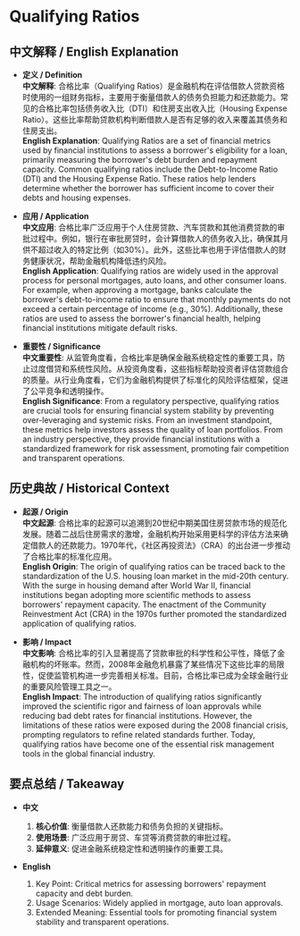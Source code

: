 # Qualifying Ratios

## 中文解释 / English Explanation

* **定义 / Definition**  
  **中文解释**: 合格比率（Qualifying Ratios）是金融机构在评估借款人贷款资格时使用的一组财务指标，主要用于衡量借款人的债务负担能力和还款能力。常见的合格比率包括债务收入比（DTI）和住房支出收入比（Housing Expense Ratio）。这些比率帮助贷款机构判断借款人是否有足够的收入来覆盖其债务和住房支出。  
  **English Explanation**: Qualifying Ratios are a set of financial metrics used by financial institutions to assess a borrower's eligibility for a loan, primarily measuring the borrower's debt burden and repayment capacity. Common qualifying ratios include the Debt-to-Income Ratio (DTI) and the Housing Expense Ratio. These ratios help lenders determine whether the borrower has sufficient income to cover their debts and housing expenses.

* **应用 / Application**  
  **中文应用**: 合格比率广泛应用于个人住房贷款、汽车贷款和其他消费贷款的审批过程中。例如，银行在审批房贷时，会计算借款人的债务收入比，确保其月供不超过收入的特定比例（如30%）。此外，这些比率也用于评估借款人的财务健康状况，帮助金融机构降低违约风险。  
  **English Application**: Qualifying ratios are widely used in the approval process for personal mortgages, auto loans, and other consumer loans. For example, when approving a mortgage, banks calculate the borrower's debt-to-income ratio to ensure that monthly payments do not exceed a certain percentage of income (e.g., 30%). Additionally, these ratios are used to assess the borrower's financial health, helping financial institutions mitigate default risks.

* **重要性 / Significance**  
  **中文重要性**: 从监管角度看，合格比率是确保金融系统稳定性的重要工具，防止过度借贷和系统性风险。从投资角度看，这些指标帮助投资者评估贷款组合的质量。从行业角度看，它们为金融机构提供了标准化的风险评估框架，促进了公平竞争和透明操作。  
  **English Significance**: From a regulatory perspective, qualifying ratios are crucial tools for ensuring financial system stability by preventing over-leveraging and systemic risks. From an investment standpoint, these metrics help investors assess the quality of loan portfolios. From an industry perspective, they provide financial institutions with a standardized framework for risk assessment, promoting fair competition and transparent operations.

## 历史典故 / Historical Context

* **起源 / Origin**  
  **中文起源**: 合格比率的起源可以追溯到20世纪中期美国住房贷款市场的规范化发展。随着二战后住房需求的激增，金融机构开始采用更科学的评估方法来确定借款人的还款能力。1970年代，《社区再投资法》（CRA）的出台进一步推动了合格比率的标准化应用。  
  **English Origin**: The origin of qualifying ratios can be traced back to the standardization of the U.S. housing loan market in the mid-20th century. With the surge in housing demand after World War II, financial institutions began adopting more scientific methods to assess borrowers' repayment capacity. The enactment of the Community Reinvestment Act (CRA) in the 1970s further promoted the standardized application of qualifying ratios.

* **影响 / Impact**  
  **中文影响**: 合格比率的引入显著提高了贷款审批的科学性和公平性，降低了金融机构的坏账率。然而，2008年金融危机暴露了某些情况下这些比率的局限性，促使监管机构进一步完善相关标准。目前，合格比率已成为全球金融行业的重要风险管理工具之一。  
  **English Impact**: The introduction of qualifying ratios significantly improved the scientific rigor and fairness of loan approvals while reducing bad debt rates for financial institutions. However, the limitations of these ratios were exposed during the 2008 financial crisis, prompting regulators to refine related standards further. Today, qualifying ratios have become one of the essential risk management tools in the global financial industry.

## 要点总结 / Takeaway

* **中文**  
  1. **核心价值**: 衡量借款人还款能力和债务负担的关键指标。
  2. **使用场景**: 广泛应用于房贷、车贷等消费贷款的审批过程。
  3. **延伸意义**: 促进金融系统稳定性和透明操作的重要工具。

* **English**  
  1. Key Point: Critical metrics for assessing borrowers' repayment capacity and debt burden.
  2. Usage Scenarios: Widely applied in mortgage, auto loan approvals.
  3. Extended Meaning: Essential tools for promoting financial system stability and transparent operations.